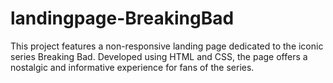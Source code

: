 # landingpage-BreakingBad
This project features a non-responsive landing page dedicated to the iconic series Breaking Bad. Developed using HTML and CSS, the page offers a nostalgic and informative experience for fans of the series.
